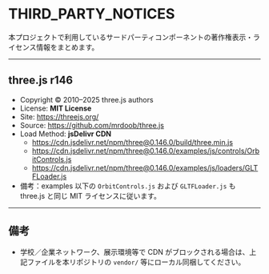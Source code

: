 # THIRD_PARTY_NOTICES

本プロジェクトで利用しているサードパーティコンポーネントの著作権表示・ライセンス情報をまとめます。

---

## three.js r146
- Copyright © 2010–2025 three.js authors
- License: **MIT License**
- Site: https://threejs.org/
- Source: https://github.com/mrdoob/three.js
- Load Method: **jsDelivr CDN**  
  - https://cdn.jsdelivr.net/npm/three@0.146.0/build/three.min.js
  - https://cdn.jsdelivr.net/npm/three@0.146.0/examples/js/controls/OrbitControls.js
  - https://cdn.jsdelivr.net/npm/three@0.146.0/examples/js/loaders/GLTFLoader.js
- 備考：examples 以下の `OrbitControls.js` および `GLTFLoader.js` も three.js と同じ MIT ライセンスに従います。

---

## 備考
- 学校／企業ネットワーク、展示環境等で CDN がブロックされる場合は、上記ファイルを本リポジトリの `vendor/` 等にローカル同梱してください。
